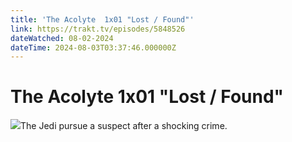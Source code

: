 ```yaml
---
title: 'The Acolyte  1x01 "Lost / Found"' 
link: https://trakt.tv/episodes/5848526
dateWatched: 08-02-2024
dateTime: 2024-08-03T03:37:46.000000Z
---
```

# The Acolyte  1x01 "Lost / Found"

![](https://walter-r2.trakt.tv/images/episodes/005/848/526/screenshots/thumb/01a2c76c35.jpg)The Jedi pursue a suspect after a shocking crime.